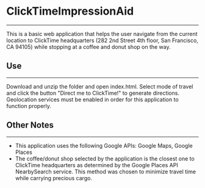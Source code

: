 # ClickTimeImpressionAid
---
This is a basic web application that helps the user navigate from the current location to 
ClickTime headquarters (282 2nd Street 4th floor, San Francisco, CA 94105) while stopping at
a coffee and donut shop on the way. 

## Use 
---
Download and unzip the folder and open index.html. Select mode of travel and click the button
"Direct me to ClickTime!" to generate directions. Geolocation services must be enabled in order
for this application to function properly.

## Other Notes
---
* This application uses the following Google APIs: Google Maps, Google Places
* The coffee/donut shop selected by the application is the closest one to ClickTime headquarters
as determined by the Google Places API NearbySearch service. This method was chosen to 
minimize travel time while carrying precious cargo.